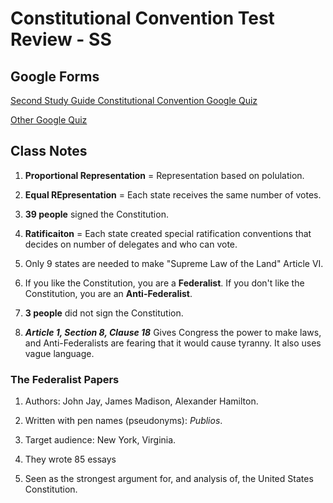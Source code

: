 # Constitutional Convention Test Review - SS

## Google Forms

[Second Study Guide Constitutional Convention Google Quiz](<HaoYuan Zhang (MMS) — Second Study Guide Constitutional Convention.pdf>)

[Other Google Quiz]()

## Class Notes

1. **Proportional Representation** = Representation based on polulation.

2. **Equal REpresentation** = Each state receives the same number of votes.
3. **39 people** signed the Constitution.

4. **Ratificaiton** = Each state created special ratification conventions that decides on number of delegates and who can vote.

5. Only 9 states are needed to make "Supreme Law of the Land" Article VI.

6. If you like the Constitution, you are a **Federalist**. If you don't like the Constitution, you are an **Anti-Federalist**.

7. **3 people** did not sign the Constitution.

8. ***Article 1, Section 8, Clause 18*** Gives Congress the power to make laws, and Anti-Federalists are fearing that it would cause tyranny. It also uses vague language.

### The Federalist Papers

1. Authors: John Jay, James Madison, Alexander Hamilton.

2. Written with pen names (pseudonyms): *Publios*.

3. Target audience: New York, Virginia.

4. They wrote 85 essays

5. Seen as the strongest argument for, and analysis of, the United States Constitution.